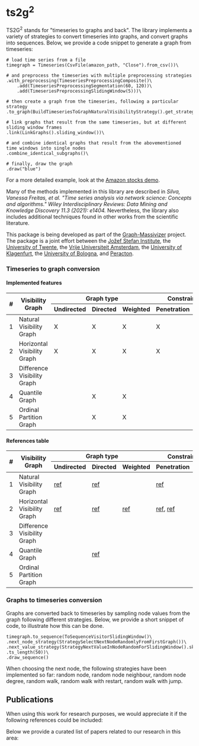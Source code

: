 # ts2g<sup>2</sup>

TS2G<sup>2</sup> stands for "timeseries to graphs and back". The library implements a variety of strategies to convert timeseries into graphs, and convert graphs into sequences. Below, we provide a code snippet to generate a graph from timeseries:
    
    # load time series from a file
    timegraph = Timeseries(CsvFile(amazon_path, "Close").from_csv())\

    # and preprocess the timeseries with multiple preprocessing strategies
    .with_preprocessing(TimeseriesPreprocessingComposite()\
        .add(TimeseriesPreprocessingSegmentation(60, 120))\
        .add(TimeseriesPreprocessingSlidingWindow(5)))\

    # then create a graph from the timeseries, following a particular strategy
    .to_graph(BuildTimeseriesToGraphNaturalVisibilityStrategy().get_strategy())\

    # link graphs that result from the same timeseries, but at different sliding window frames
    .link(LinkGraphs().sliding_window())\

    # and combine identical graphs that result from the abovementioned time windows into single nodes
    .combine_identical_subgraphs()\

    # finally, draw the graph
    .draw("blue")

For a more detailed example, look at the [Amazon stocks demo](https://github.com/graph-massivizer/ts2g2/blob/main/tutorials/demo-ts2g2.ipynb).

Many of the methods implemented in this library are described in _Silva, Vanessa Freitas, et al. "Time series analysis via network science: Concepts and algorithms." Wiley Interdisciplinary Reviews: Data Mining and Knowledge Discovery 11.3 (2021): e1404._ Nevertheless, the library also includes additional techniques found in other works from the scientific literature.

This package is being developed as part of the [Graph-Massivizer](https://graph-massivizer.eu/) project. 
The package is a joint effort between the [Jožef Stefan Institute](https://www.ijs.si/), the [University of Twente](https://www.utwente.nl/en/), the [Vrije Universiteit Amsterdam](https://vu.nl/en), the [University of Klagenfurt](https://www.aau.at/en/), the [University of Bologna](https://www.unibo.it/en), and [Peracton](https://peracton.com/).


### Timeseries to graph conversion

#### Implemented features

<table class="tg">
<thead>
  <tr>
    <th class="tg-7btt" rowspan="3">#</th>
    <th class="tg-7btt" rowspan="3">Visibility Graph</th>
    <th class="tg-7btt" colspan="3">Graph type</th>
    <th class="tg-7btt" colspan="4">Constraints</th>
  </tr>
  <tr>
    <th class="tg-7btt" rowspan="2">Undirected</th>
    <th class="tg-7btt" rowspan="2">Directed</th>
    <th class="tg-7btt" rowspan="2">Weighted</th>
  </tr>
  <tr>
    <th class="tg-7btt">Penetration</th>
    <th class="tg-7btt">Angle</th>
  </tr>
</thead>
<tbody>
  <tr>
    <td class="tg-7btt">1</td>
    <td class="tg-0pky">Natural Visibility Graph</td>
    <td class="tg-0pky">X</td>
    <td class="tg-0pky">X</td>
    <td class="tg-0pky">X</td>
    <td class="tg-0pky">X</td>
    <td class="tg-0pky">X</td>
  </tr>
  <tr>
    <td class="tg-7btt">2</td>
    <td class="tg-0pky">Horizontal Visibility Graph</td>
    <td class="tg-0pky">X</td>
    <td class="tg-0pky">X</td>
    <td class="tg-0pky">X</td>
    <td class="tg-0pky">X</td>
    <td class="tg-0pky">X</td>
  </tr>
  <tr>
    <td class="tg-7btt">3</td>
    <td class="tg-0pky">Difference Visibility Graph</td>
    <td class="tg-0pky"></td>
    <td class="tg-0pky"></td>
    <td class="tg-0pky"></td>
    <td class="tg-0pky"></td>
    <td class="tg-0pky"></td>
  </tr>
  <tr>
    <td class="tg-7btt">4</td>
    <td class="tg-0pky">Quantile Graph</td>
    <td class="tg-0pky"></td>
    <td class="tg-0pky">X</td>
    <td class="tg-0pky">X</td>
    <td class="tg-0pky"></td>
    <td class="tg-0pky"></td>
  </tr>

  <tr>
    <td class="tg-7btt">5</td>
    <td class="tg-0pky">Ordinal Partition Graph</td>
    <td class="tg-0pky"></td>
    <td class="tg-0pky">X</td>
    <td class="tg-0pky">X</td>
    <td class="tg-0pky"></td>
    <td class="tg-0pky"></td>
  </tr>
</tbody>
</table>

#### References table

<table class="tg">
<thead>
  <tr>
    <th class="tg-7btt" rowspan="3">#</th>
    <th class="tg-7btt" rowspan="3">Visibility Graph</th>
    <th class="tg-7btt" colspan="3">Graph type</th>
    <th class="tg-7btt" colspan="4">Constraints</th>
  </tr>
  <tr>
    <th class="tg-7btt" rowspan="2">Undirected</th>
    <th class="tg-7btt" rowspan="2">Directed</th>
    <th class="tg-7btt" rowspan="2">Weighted</th>
  </tr>
  <tr>
    <th class="tg-7btt">Penetration</th>
    <th class="tg-7btt">Angle</th>
  </tr>
</thead>
<tbody>
  <tr>
    <td class="tg-7btt">1</td>
    <td class="tg-0pky">Natural Visibility Graph</td>
    <td class="tg-0pky">
        <a href="https://www.pnas.org/doi/10.1073/pnas.0709247105">ref</a>
    </td>
    <td class="tg-0pky">
      <!-- directed -->
      <a href="https://link.springer.com/article/10.1140/epjb/e2012-20809-8">ref</a>
    </td>
    <td class="tg-0pky">
      <!-- weighted -->
    </td>
    <td class="tg-0pky">
      <!-- constraints:references: penetration -->
      <a href="https://www.semanticscholar.org/paper/Limited-penetrable-visibility-graph-for-complex-Zhou-Jin/fe4a3d2f486021ee066f8a80472deef57d8aee71">ref</a>
    </td>
    <td class="tg-0pky">
      <!-- constraints:references: angle -->
      <a href="https://doi.org/10.1109/ACCESS.2016.2612242">ref</a>, 
      <a href="https://doi.org/10.1016/j.physa.2014.07.002">ref</a>
    </td>
  </tr>
  <tr>
    <td class="tg-7btt">2</td>
    <td class="tg-0pky">Horizontal Visibility Graph</td>
    <td class="tg-0pky">
      <a href="https://journals.aps.org/pre/abstract/10.1103/PhysRevE.80.046103">ref</a>
    </td>
    <td class="tg-0pky">
      <a href="https://link.springer.com/article/10.1140/epjb/e2012-20809-8">ref</a>
      <!-- directed -->
    </td>
    <td class="tg-0pky">
      <!-- weighted -->
      <a href="https://doi.org/10.1109/ACCESS.2016.2612242">ref</a> 
    </td>
    <td class="tg-0pky">
      <!-- constraints:references: penetration -->
      <a href="https://www.semanticscholar.org/paper/Limited-penetrable-visibility-graph-for-complex-Zhou-Jin/fe4a3d2f486021ee066f8a80472deef57d8aee71">ref</a>, 
      <a href="https://www.nature.com/articles/srep35622">ref</a>
    </td>
    <td class="tg-0pky">
      <!-- constraints:references: angle -->
    </td>
  </tr>
  <tr>
    <td class="tg-7btt">3</td>
    <td class="tg-0pky">Difference Visibility Graph</td>
    <td class="tg-0pky">
        <!-- undirected -->
    </td>
    <td class="tg-0pky">
      <!-- directed -->
    </td>
    <td class="tg-0pky">
      <!-- weighted -->
    </td>
    <td class="tg-0pky">
      <!-- constraints:references: penetration -->
    </td>
    <td class="tg-0pky">
      <!-- constraints:references: angle -->
    </td>
  </tr>
<tr>
    <td class="tg-7btt">4</td>
    <td class="tg-0pky">Quantile Graph</td>
    <td class="tg-0pky">
    </a>
    </td>
    <td class="tg-0pky">
      <!-- directed -->
      <a href="https://www.researchgate.net/figure/Illustrative-example-of-the-quantile-graph-algorithm-for-Q-4-On-the-left-panel-we_fig8_349721222">ref</a>
    </td>
    <td class="tg-0pky">
      <!-- weighted -->
    </td>
    <td class="tg-0pky">
      <!-- constraints:references: penetration -->
    </a>
    </td>
    <td class="tg-0pky">
      <!-- constraints:references: angle -->
    </a>
    </td>
  </tr><tr>
    <td class="tg-7btt">5</td>
    <td class="tg-0pky">Ordinal Partition Graph</td>
    <td class="tg-0pky">
    </a>
    </td>
    <td class="tg-0pky">
      <!-- directed -->
    </a>
    </td>
    <td class="tg-0pky">
      <!-- weighted -->
    </td>
    <td class="tg-0pky">
      <!-- constraints:references: penetration -->
    </a>
    </td>
    <td class="tg-0pky">
      <!-- constraints:references: angle -->
    </a>
    </td>
  </tr>
</tbody>
</table>



### Graphs to timeseries conversion

Graphs are converted back to timeseries by sampling node values from the graph following different strategies. Below, we provide a short snippet of code, to illustrate how this can be done.

    timegraph.to_sequence(ToSequenceVisitorSlidingWindow()\
    .next_node_strategy(StrategySelectNextNodeRandomlyFromFirstGraph())\
    .next_value_strategy(StrategyNextValueInNodeRandomForSlidingWindow().skip_every_x_steps(1))\
    .ts_length(50))\
    .draw_sequence()

When choosing the next node, the following strategies have been implemented so far: random node, random node neighbour, random node degree, random walk, random walk with restart, random walk with jump.

## Publications

When using this work for research purposes, we would appreciate it if the following references could be included:


Below we provide a curated list of papers related to our research in this area:

